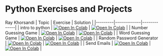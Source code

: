 # Python Exercises and Projects
Ray Khorsandi
| Topic | Exercise | Solution |
|---------|-------------|-------------|
| intro to python  | [![Open In Colab](https://colab.research.google.com/assets/colab-badge.svg)](https://colab.research.google.com/github/khorsandi2014/python-exercise-project/blob/main/programming-1-exercise.ipynb) | [![Open In Colab](https://colab.research.google.com/assets/colab-badge.svg)](https://colab.research.google.com/github/khorsandi2014/python-exercise-project/blob/main/programming-1.ipynb) |
| Number Guessing Game  | [![Open In Colab](https://colab.research.google.com/assets/colab-badge.svg)](https://colab.research.google.com/github/khorsandi2014/python-exercise-project/blob/main/Number_guessing_game.ipynb) | [![Open In Colab](https://colab.research.google.com/assets/colab-badge.svg)](https://colab.research.google.com/github/khorsandi2014/python-exercise-project/blob/main/Number_guessing_game_solution.ipynb) |
| Word Guessing Game  | [![Open In Colab](https://colab.research.google.com/assets/colab-badge.svg)](https://colab.research.google.com/github/khorsandi2014/python-exercise-project/blob/main/word_guessing_game.ipynb) | [![Open In Colab](https://colab.research.google.com/assets/colab-badge.svg)](https://colab.research.google.com/github/khorsandi2014/python-exercise-project/blob/main/word_guessing_game_solution.ipynb) |
| Random Password Generator | [![Open In Colab](https://colab.research.google.com/assets/colab-badge.svg)](https://colab.research.google.com/github/khorsandi2014/python-exercise-project/blob/main/random_password_generator.ipynb) | [![Open In Colab](https://colab.research.google.com/assets/colab-badge.svg)](https://colab.research.google.com/github/khorsandi2014/python-exercise-project/blob/main/random_password_generator_solution.ipynb) |
| Send Emails  | [![Open In Colab](https://colab.research.google.com/assets/colab-badge.svg)](https://colab.research.google.com/github/khorsandi2014/python-exercise-project/blob/main/Send_Emails.ipynb) | [![Open In Colab](https://colab.research.google.com/assets/colab-badge.svg)](https://colab.research.google.com/github/khorsandi2014/python-exercise-project/blob/main/Send_Emails_solution.ipynb) |
